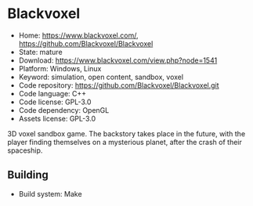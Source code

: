 # Blackvoxel

- Home: https://www.blackvoxel.com/, https://github.com/Blackvoxel/Blackvoxel
- State: mature
- Download: https://www.blackvoxel.com/view.php?node=1541
- Platform: Windows, Linux
- Keyword: simulation, open content, sandbox, voxel
- Code repository: https://github.com/Blackvoxel/Blackvoxel.git
- Code language: C++
- Code license: GPL-3.0
- Code dependency: OpenGL
- Assets license: GPL-3.0

3D voxel sandbox game.
The backstory takes place in the future, with the player finding themselves on a mysterious planet, after the crash of their spaceship.

## Building

- Build system: Make
